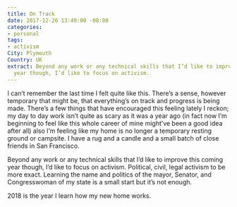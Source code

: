 ```yaml
---
title: On Track
date: 2017-12-26 13:49:00 -08:00
categories:
- personal
tags:
- activism
City: Plymouth
Country: UK
extract: Beyond any work or any technical skills that I’d like to improve this coming
  year though, I’d like to focus on activism.
---
```


I can’t remember the last time I felt quite like this. There’s a sense, however temporary that might be, that everything’s on track and progress is being made. There’s a few things that have encouraged this feeling lately I reckon; my day to day work isn’t quite as scary as it was a year ago (in fact now I’m beginning to feel like this whole career of mine might’ve been a good idea after all) also I’m feeling like my home is no longer a temporary resting ground or campsite. I have a rug and a candle and a small batch of close friends in San Francisco.

Beyond any work or any technical skills that I’d like to improve this coming year though, I’d like to focus on activism. Political, civil, legal activism to be more exact. Learning the name and politics of the mayor, Senator, and Congresswoman of my state is a small start but it’s not enough. 

2018 is the year I learn how my new home works.